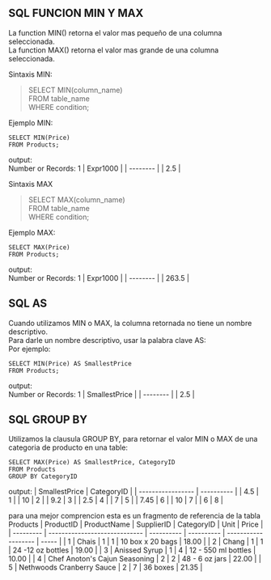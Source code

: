 ## SQL FUNCION MIN Y MAX

La function MIN() retorna el valor mas pequeño de una columna seleccionada.  
La function MAX() retorna el valor mas grande de una columna seleccionada.

Sintaxis MIN:

> SELECT MIN(column_name)  
> FROM table_name  
> WHERE condition;

Ejemplo MIN:

```
SELECT MIN(Price)
FROM Products;
```

output:  
Number or Records: 1
| Expr1000 |
| -------- |
| 2.5 |

Sintaxis MAX

> SELECT MAX(column_name)  
> FROM table_name  
> WHERE condition;

Ejemplo MAX:

```
SELECT MAX(Price)
FROM Products;
```

output:  
Number or Records: 1
| Expr1000 |
| -------- |
| 263.5 |

## SQL AS

Cuando utilizamos MIN o MAX, la columna retornada no tiene un nombre descriptivo.  
Para darle un nombre descriptivo, usar la palabra clave AS:  
Por ejemplo:

```
SELECT MIN(Price) AS SmallestPrice
FROM Products;
```

output:  
Number or Records: 1
| SmallestPrice |
| -------- |
| 2.5 |

## SQL GROUP BY

Utilizamos la clausula GROUP BY, para retornar el valor MIN o MAX de una categoria de producto en una table:

```
SELECT MAX(Price) AS SmallestPrice, CategoryID
FROM Products
GROUP BY CategoryID

```

output:
| SmallestPrice | CategoryID |
| ----------------- | ---------- |
| 4.5 | 1 |
| 10 | 2 |
| 9.2 | 3 |
| 2.5 | 4 |
| 7 | 5 |
| 7.45 | 6 |
| 10 | 7 |
| 6 | 8 |

para una mejor comprencion esta es un fragmento de referencia de la tabla Products
| ProductID | ProductName | SupplierID | CategoryID | Unit | Price |
| --------- | ----------------------------- | ---------- | ---------- | ------------------- | ----- |
| 1 | Chais | 1 | 1 | 10 box x 20 bags | 18.00 |
| 2 | Chang | 1 | 1 | 24 -12 oz bottles | 19.00 |
| 3 | Anissed Syrup | 1 | 4 | 12 - 550 ml bottles | 10.00 |
| 4 | Chef Anoton's Cajun Seasoning | 2 | 2 | 48 - 6 oz jars | 22.00 |
| 5 | Nethwoods Cranberry Sauce | 2 | 7 | 36 boxes | 21.35 |
